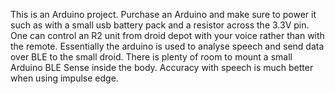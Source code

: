 This is an Arduino project.
Purchase an Arduino and make sure to power it such as with a small usb battery pack and a resistor across the 3.3V pin.
One can control an R2 unit from droid depot with your voice rather than with the remote.
Essentially the arduino is used to analyse speech and send data over BLE to the small droid.
There is plenty of room to mount a small Arduino BLE Sense inside the body.
Accuracy with speech is much better when using impulse edge.
